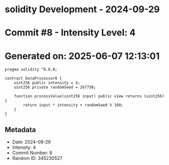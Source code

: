 ﻿# solidity Development - 2024-09-29
# Commit #8 - Intensity Level: 4
# Generated on: 2025-06-07 12:13:01
```solidity
pragma solidity ^0.8.0;

contract DataProcessor8 {
    uint256 public intensity = 4;
    uint256 private randomSeed = 267758;

    function processValue(uint256 input) public view returns (uint256) {
        return input * intensity + randomSeed % 100;
    }
}
```
## Metadata
- Date: 2024-09-29
- Intensity: 4
- Commit Number: 8
- Random ID: 345230527
